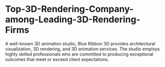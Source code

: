 # Top-3D-Rendering-Company-among-Leading-3D-Rendering-Firms
A well-known 3D animation studio, Blue Ribbon 3D provides architectural visualization, 3D rendering, and 3D animation services. The studio employs highly skilled professionals who are committed to producing exceptional outcomes that meet or exceed client expectations.
